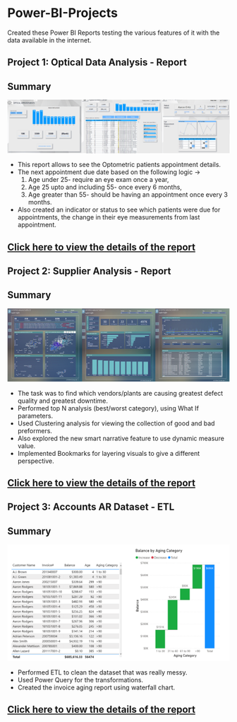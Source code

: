 # Power-BI-Projects
Created these Power BI Reports testing the various features of it with the data available in the internet. 

## Project 1: Optical Data Analysis - Report 
## Summary 

   ![](https://github.com/nancy-gl/Optical_patients_report/blob/main/images/Combined.png)

* This report allows to see the Optometric patients appointment details.
* The next appointment due date based on the following logic -> 
  1. Age under 25- require an eye exam once a year,
  2. Age 25 upto and including 55- once every 6 months,
  3. Age greater than 55- should be having an appointment once every 3 months.
* Also created an indicator or status to see which patients were due for appointments, the change in their eye measurements from last appointment.

## [Click here to view the details of the report](https://github.com/nancy-gl/Optical_patients_report)


## Project 2: Supplier Analysis - Report
## Summary
![](https://github.com/nancy-gl/Supplier_Analysis_report/blob/main/images/Combined.png)
* The task was to find which vendors/plants are causing greatest defect quality and greatest downtime.
* Performed top N analysis (best/worst category), using What If parameters.
* Used Clustering analysis for viewing the collection of good and bad preformers.
* Also explored the new smart narrative feature to use dynamic measure value.
* Implemented Bookmarks for layering visuals to give a different perspective.
  
## [Click here to view the details of the report](https://github.com/nancy-gl/Supplier_Analysis_report)

## Project 3: Accounts AR Dataset - ETL
## Summary
![](https://github.com/nancy-gl/Accounts-AR/blob/main/images/Aging%20Visuals%20small.png)
* Performed ETL to clean the dataset that was really messy.
* Used Power Query for the transformations. 
* Created the invoice aging report using waterfall chart.
  
## [Click here to view the details of the report](https://github.com/nancy-gl/Accounts-AR)
  



